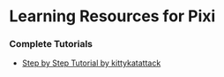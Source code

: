 <h1>Learning Resources for Pixi</h1>

<h3>Complete Tutorials</h3>
<ul>
	<li><a href="https://github.com/kittykatattack/learningPixi">Step by Step Tutorial by kittykatattack</a></li>
</ul>
